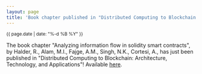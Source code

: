```yaml
---
layout: page
title: 'Book chapter published in "Distributed Computing to Blockchain: Architecture, Technology, and Applications"!'
---
```


<small>{{ page.date | date: "%-d %B %Y" }}</small>

The book chapter "Analyzing information flow in solidity smart contracts", by Halder, R., Alam, M.I., Fajge, A.M., Singh, N.K., Cortesi, A., has just been published in "Distributed Computing to Blockchain: Architecture, Technology, and Applications"! Available [here](https://doi.org/10.1016/B978-0-323-96146-2.00024-3).
